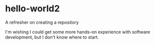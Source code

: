 # hello-world2
A refresher on creating a repository

I'm wishing I could get some more hands-on experience with software development, but I don't know where to start.
